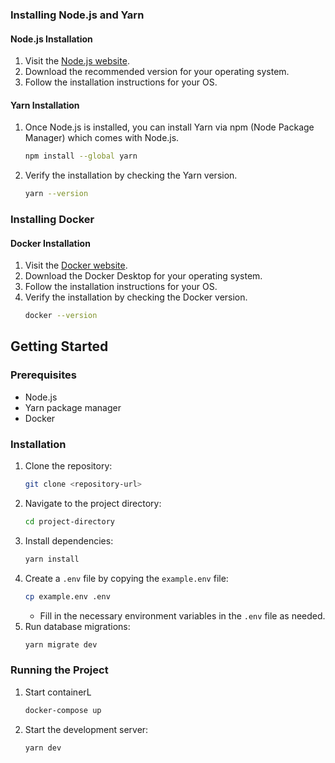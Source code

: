 
### Installing Node.js and Yarn

#### Node.js Installation

1. Visit the [Node.js website](https://nodejs.org/).
2. Download the recommended version for your operating system.
3. Follow the installation instructions for your OS.

#### Yarn Installation

1. Once Node.js is installed, you can install Yarn via npm (Node Package Manager) which comes with Node.js.
   ```sh
   npm install --global yarn
   ```
2. Verify the installation by checking the Yarn version.
   ```sh
   yarn --version
   ```

### Installing Docker

#### Docker Installation

1. Visit the [Docker website](https://www.docker.com/).
2. Download the Docker Desktop for your operating system.
3. Follow the installation instructions for your OS.
4. Verify the installation by checking the Docker version.
   ```sh
   docker --version
   ```

## Getting Started

### Prerequisites

- Node.js
- Yarn package manager
- Docker

### Installation

1. Clone the repository:
   ```sh
   git clone <repository-url>
   ```
2. Navigate to the project directory:
   ```sh
   cd project-directory
   ```
3. Install dependencies:
   ```sh
   yarn install
   ```
4. Create a `.env` file by copying the `example.env` file:
   ```sh
   cp example.env .env
   ```
   - Fill in the necessary environment variables in the `.env` file as needed.
5. Run database migrations:
   ```sh
   yarn migrate dev
   ```

### Running the Project

1. Start containerL
   ```sh
   docker-compose up
   ```
2. Start the development server:
   ```sh
   yarn dev
   ```
